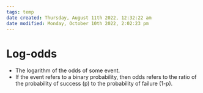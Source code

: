 ```yaml
---
tags: temp
date created: Thursday, August 11th 2022, 12:32:22 am
date modified: Monday, October 10th 2022, 2:02:23 pm
---
```


# Log-odds
- The logarithm of the odds of some event.
- If the event refers to a binary probability, then odds refers to the ratio of the probability of success (p) to the probability of failure (1-p).



